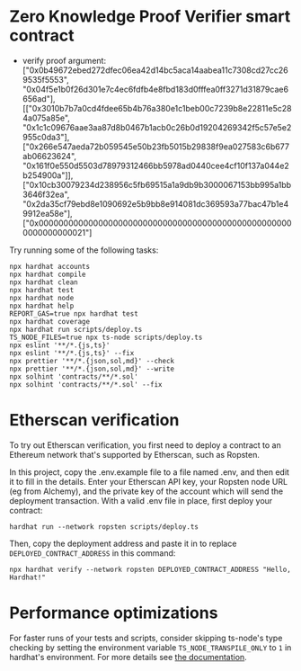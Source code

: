 # Zero Knowledge Proof Verifier smart contract

- verify proof argument: ["0x0b49672ebed272dfec06ea42d14bc5aca14aabea11c7308cd27cc269535f5553", "0x04f5e1b0f26d301e7c4ec6fdfb4e8fbd183d0fffea0ff3271d31879cae6656ad"],[["0x3010b7b7a0cd4fdee65b4b76a380e1c1beb00c7239b8e22811e5c284a075a85e", "0x1c1c09676aae3aa87d8b0467b1acb0c26b0d19204269342f5c57e5e2955c0da3"],["0x266e547aeda72b059545e50b23fb5015b29838f9ea027583c6b677ab06623624", "0x161f0e550d5503d78979312466bb5978ad0440cee4cf10f137a044e2b254900a"]],["0x10cb30079234d238956c5fb69515a1a9db9b3000067153bb995a1bb3646f32ea", "0x2da35cf79ebd8e1090692e5b9bb8e914081dc369593a77bac47b1e49912ea58e"],["0x0000000000000000000000000000000000000000000000000000000000000021"]

Try running some of the following tasks:

```shell
npx hardhat accounts
npx hardhat compile
npx hardhat clean
npx hardhat test
npx hardhat node
npx hardhat help
REPORT_GAS=true npx hardhat test
npx hardhat coverage
npx hardhat run scripts/deploy.ts
TS_NODE_FILES=true npx ts-node scripts/deploy.ts
npx eslint '**/*.{js,ts}'
npx eslint '**/*.{js,ts}' --fix
npx prettier '**/*.{json,sol,md}' --check
npx prettier '**/*.{json,sol,md}' --write
npx solhint 'contracts/**/*.sol'
npx solhint 'contracts/**/*.sol' --fix
```

# Etherscan verification

To try out Etherscan verification, you first need to deploy a contract to an Ethereum network that's supported by Etherscan, such as Ropsten.

In this project, copy the .env.example file to a file named .env, and then edit it to fill in the details. Enter your Etherscan API key, your Ropsten node URL (eg from Alchemy), and the private key of the account which will send the deployment transaction. With a valid .env file in place, first deploy your contract:

```shell
hardhat run --network ropsten scripts/deploy.ts
```

Then, copy the deployment address and paste it in to replace `DEPLOYED_CONTRACT_ADDRESS` in this command:

```shell
npx hardhat verify --network ropsten DEPLOYED_CONTRACT_ADDRESS "Hello, Hardhat!"
```

# Performance optimizations

For faster runs of your tests and scripts, consider skipping ts-node's type checking by setting the environment variable `TS_NODE_TRANSPILE_ONLY` to `1` in hardhat's environment. For more details see [the documentation](https://hardhat.org/guides/typescript.html#performance-optimizations).
